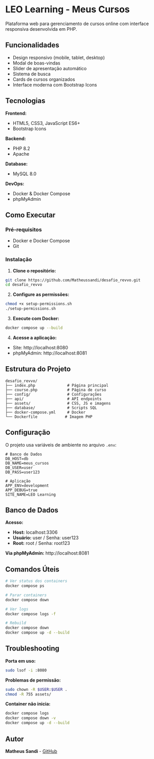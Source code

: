 # LEO Learning - Meus Cursos

Plataforma web para gerenciamento de cursos online com interface responsiva desenvolvida em PHP.

## Funcionalidades

- Design responsivo (mobile, tablet, desktop)
- Modal de boas-vindas
- Slider de apresentação automático
- Sistema de busca
- Cards de cursos organizados
- Interface moderna com Bootstrap Icons

## Tecnologias

**Frontend:**
- HTML5, CSS3, JavaScript ES6+
- Bootstrap Icons

**Backend:**
- PHP 8.2
- Apache

**Database:**
- MySQL 8.0

**DevOps:**
- Docker & Docker Compose
- phpMyAdmin

## Como Executar

### Pré-requisitos
- Docker e Docker Compose
- Git

### Instalação

1. **Clone o repositório:**
```bash
git clone https://github.com/Matheussandi/desafio_revvo.git
cd desafio_revvo
```

2. **Configure as permissões:**
```bash
chmod +x setup-permissions.sh
./setup-permissions.sh
```

3. **Execute com Docker:**
```bash
docker compose up --build
```

4. **Acesse a aplicação:**
- Site: http://localhost:8080
- phpMyAdmin: http://localhost:8081

## Estrutura do Projeto

```
desafio_revvo/
├── index.php              # Página principal
├── course.php             # Página de curso
├── config/                # Configurações
├── api/                   # API endpoints
├── assets/                # CSS, JS e imagens
├── database/              # Scripts SQL
├── docker-compose.yml     # Docker
└── Dockerfile            # Imagem PHP
```

## Configuração

O projeto usa variáveis de ambiente no arquivo `.env`:

```env
# Banco de Dados
DB_HOST=db
DB_NAME=meus_cursos
DB_USER=user
DB_PASS=user123

# Aplicação
APP_ENV=development
APP_DEBUG=true
SITE_NAME=LEO Learning
```

## Banco de Dados

**Acesso:**
- **Host:** localhost:3306
- **Usuário:** user / Senha: user123
- **Root:** root / Senha: root123

**Via phpMyAdmin:** http://localhost:8081

## Comandos Úteis

```bash
# Ver status dos containers
docker compose ps

# Parar containers
docker compose down

# Ver logs
docker compose logs -f

# Rebuild
docker compose down
docker compose up -d --build
```

## Troubleshooting

**Porta em uso:**
```bash
sudo lsof -i :8080
```

**Problemas de permissão:**
```bash
sudo chown -R $USER:$USER .
chmod -R 755 assets/
```

**Container não inicia:**
```bash
docker compose logs
docker compose down -v
docker compose up -d --build
```

## Autor

**Matheus Sandi** - [GitHub](https://github.com/Matheussandi)